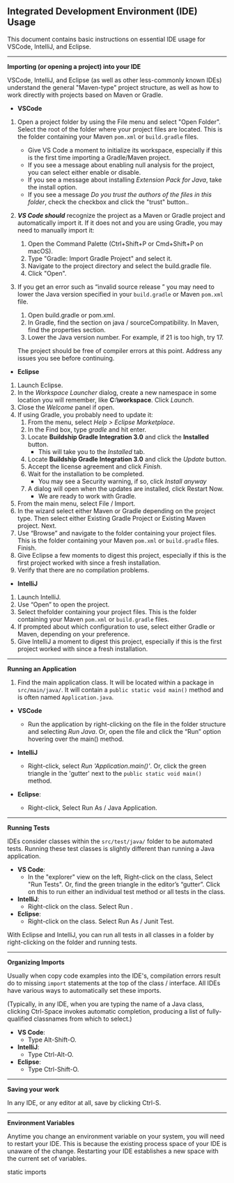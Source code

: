 ## Integrated Development Environment (IDE) Usage

This document contains basic instructions on essential IDE usage for VSCode, IntelliJ, and Eclipse.

---
**Importing (or opening a project) into your IDE**

VSCode, IntelliJ, and Eclipse (as well as other less-commonly known IDEs) understand the general "Maven-type" project structure, as well as how to work directly with projects based on Maven or Gradle.

* **VSCode**

1. Open a project folder by using the File menu and select "Open Folder". Select the root of the folder where your project files are located.  This is the folder containing your Maven `pom.xml` or `build.gradle` files.
    * Give VS Code a moment to initialize its workspace, especially if this is the first time importing a Gradle/Maven project.
    * If you see a message about enabling null analysis for the project, you can select either enable or disable.
    * If you see a message about installing _Extension Pack for Java_, take the install option.
    * If you see a message _Do you trust the authors of the files in this folder_, check the checkbox and click the "trust" button..

1. ***VS Code should*** recognize the project as a Maven or Gradle project and automatically import it. If it does not and you are using Gradle, you may need to manually import it:

    1. Open the Command Palette (Ctrl+Shift+P or Cmd+Shift+P on macOS).
    1. Type "Gradle: Import Gradle Project" and select it.
    1. Navigate to the project directory and select the build.gradle file.
    1. Click "Open".

1. If you get an error such as “invalid source release ” you may need to lower the Java version specified in your `build.gradle` or Maven  `pom.xml` file. 

    1. Open build.gradle or pom.xml.
    1. In Gradle, find the section on java / sourceCompatibility. In Maven, find the properties section.
    1. Lower the Java version number. For example, if 21 is too high, try 17.

    The project should be free of compiler errors at this point.  Address any issues you see before continuing.

* **Eclipse**

1. Launch Eclipse.
1. In the *Workspace Launcher* dialog, create a new namespace in some location you will remember, like **C:\workspace**. Click *Launch*.
1. Close the *Welcome* panel if open.
1. If using Gradle, you probably need to update it:
    1. From the menu, select *Help > Eclipse Marketplace*.
    1. In the Find box, type *gradle* and hit enter.
    1. Locate **Buildship Gradle Integration 3.0** and click the __Installed__ button.
        * This will take you to the *Installed* tab.
    1. Locate **Buildship Gradle Integration 3.0** and click the *Update* button.
    1. Accept the license agreement and click *Finish*.
    1. Wait for the installation to be completed.
        * You may see a Security warning, if so, click *Install anyway*
    1. A dialog will open when the updates are installed, click Restart Now.
        * We are ready to work with Gradle.
1. From the main menu, select File / Import.
1. In the wizard select either Maven or Gradle depending on the project type.  Then select either Existing Gradle Project or Existing Maven project. Next.
1. Use “Browse” and navigate to the folder containing your project files.  This is the folder containing your Maven `pom.xml` or `build.gradle` files.  Finish.
1. Give Eclipse a few moments to digest this project, especially if this is the first project worked with since a fresh installation.
1. Verify that there are no compilation problems.

* **IntelliJ**

1. Launch IntelliJ.
1. Use “Open” to open the project.
1. Select thefolder containing your project files.  This is the folder containing your Maven `pom.xml` or `build.gradle` files.
1. If prompted about which configuration to use, select either Gradle or Maven, depending on your preference.
1. Give IntelliJ a moment to digest this project, especially if this is the first project worked with since a fresh installation.


---
**Running an Application**

1. Find the main application class.  It will be located within a package in `src/main/java/`.  It will contain a `public static void main()` method and is often named `Application.java`.

* **VSCode**
    * Run the application by right-clicking on the file in the folder structure and selecting _Run Java_.  Or, open the file and click the “Run” option hovering over the main() method.

* **IntelliJ**
    * Right-click, select _Run 'Application.main()'_.  Or, click the green triangle in the 'gutter' next to the `public static void main()` method. 

* **Eclipse**: 
    * Right-click, Select Run As / Java Application.

---
**Running Tests**

IDEs consider classes within the `src/test/java/` folder to be automated tests.  Running these test classes is slightly different than running a Java application.

* **VS Code**: 
    * In the "explorer" view on the left, Right-click on the class, Select "Run Tests".  Or, find the green triangle in the editor’s “gutter”. Click on this to run either an individual test method or all tests in the class.
* **IntelliJ**: 
    * Right-click on the class. Select Run <name-of-test-class>.
* **Eclipse**: 
    * Right-click on the class. Select Run As / Junit Test.

With Eclipse and IntelliJ, you can run all tests in all classes in a folder by right-clicking on the folder and running tests.


---
**Organizing Imports**

Usually when copy code examples into the IDE's, compilation errors result do to missing `import` statements at the top of the class / interface.  All IDEs have various ways to automatically set these imports.

(Typically, in any IDE, when you are typing the name of a Java class, clicking Ctrl-Space invokes automatic completion, producing a list of fully-qualified classnames from which to select.)

* **VS Code**: 
    * Type Alt-Shift-O.
* **IntelliJ**: 
    * Type Ctrl-Alt-O.
* **Eclipse**: 
    * Type Ctrl-Shift-O.

---
**Saving your work**

In any IDE, or any editor at all, save by clicking Ctrl-S.

---
**Environment Variables**

Anytime you change an environment variable on your system, you will need to restart your IDE.  This is because the existing process space of your IDE is unaware of the change.  Restarting your IDE establishes a new space with the current set of variables.





static imports